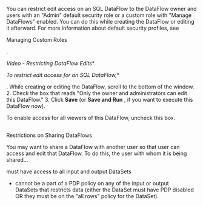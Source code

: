 

You can restrict edit access on an SQL DataFlow to the DataFlow owner and users with an "Admin" default security role or a custom role with "Manage DataFlows" enabled. You can do this while creating the DataFlow or editing it afterward. For more information about default security profiles, see

Managing Custom Roles

.

*Video - Restricting DataFlow Edits**

*To restrict edit access for an SQL DataFlow,**

. While creating or editing the DataFlow, scroll to the bottom of the window.
2. Check the box that reads "Only the owner and administrators can edit this DataFlow."
3. Click
 **Save**
 (or
 **Save and Run**
 , if you want to execute this DataFlow now).

To enable access for all viewers of this DataFlow, uncheck this box.

##
 Restrictions on Sharing DataFlows

You may want to share a DataFlow with another user so that user can access and edit that DataFlow. To do this, the user with whom it is being shared...

 must have access to all input and output DataSets
* cannot be a part of a PDP policy on any of the input or output DataSets that restricts data (either the DataSet must have PDP disabled OR they must be on the "all rows" policy for the DataSet).


